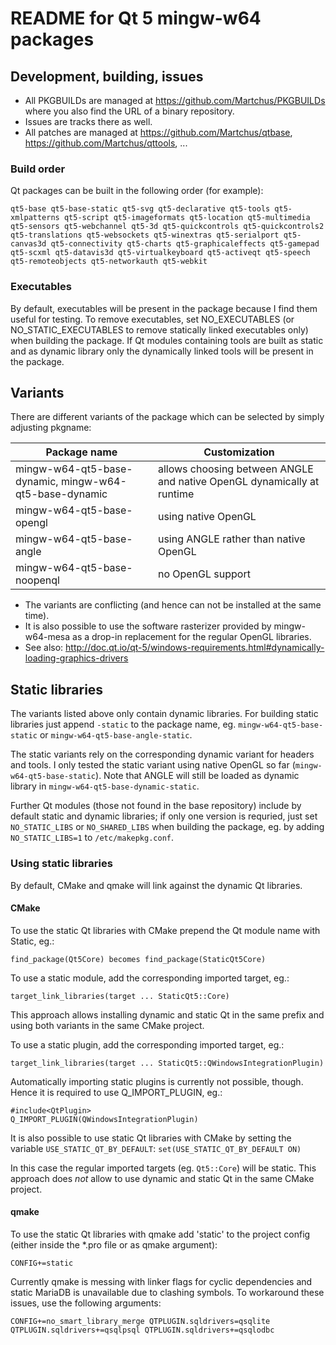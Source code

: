 # README for Qt 5 mingw-w64 packages
## Development, building, issues
* All PKGBUILDs are managed at https://github.com/Martchus/PKGBUILDs where you also find the URL of a binary repository.
* Issues are tracks there as well.
* All patches are managed at https://github.com/Martchus/qtbase, https://github.com/Martchus/qttools, ...

### Build order
Qt packages can be built in the following order (for example):
```
qt5-base qt5-base-static qt5-svg qt5-declarative qt5-tools qt5-xmlpatterns qt5-script qt5-imageformats qt5-location qt5-multimedia qt5-sensors qt5-webchannel qt5-3d qt5-quickcontrols qt5-quickcontrols2 qt5-translations qt5-websockets qt5-winextras qt5-serialport qt5-canvas3d qt5-connectivity qt5-charts qt5-graphicaleffects qt5-gamepad qt5-scxml qt5-datavis3d qt5-virtualkeyboard qt5-activeqt qt5-speech qt5-remoteobjects qt5-networkauth qt5-webkit
```

### Executables
By default, executables will be present in the package because I find them useful for testing. To remove executables,
set NO_EXECUTABLES (or NO_STATIC_EXECUTABLES to remove statically linked executables only) when building the package.
If Qt modules containing tools are built as static and as dynamic library only the dynamically linked tools will be present
in the package.

## Variants
There are different variants of the package which can be selected by simply adjusting pkgname:

| Package name                                            | Customization                                                          |
| ------------------------------------------------------- | -----------------------------------------------------------------------|
| mingw-w64-qt5-base-dynamic, mingw-w64-qt5-base-dynamic  | allows choosing between ANGLE and native OpenGL dynamically at runtime |
| mingw-w64-qt5-base-opengl                               | using native OpenGL                                                    |
| mingw-w64-qt5-base-angle                                | using ANGLE rather than native OpenGL                                  |
| mingw-w64-qt5-base-noopenql                             | no OpenGL support                                                      |

* The variants are conflicting (and hence can not be installed at the same time).
* It is also possible to use the software rasterizer provided by mingw-w64-mesa as a drop-in replacement for the regular OpenGL libraries.
* See also: http://doc.qt.io/qt-5/windows-requirements.html#dynamically-loading-graphics-drivers

## Static libraries
The variants listed above only contain dynamic libraries. For building static libraries
just append `-static` to the package name, eg. `mingw-w64-qt5-base-static` or `mingw-w64-qt5-base-angle-static`.

The static variants rely on the corresponding dynamic variant for headers and tools.
I only tested the static variant using native OpenGL so far (`mingw-w64-qt5-base-static`).
Note that ANGLE will still be loaded as dynamic library in `mingw-w64-qt5-base-dynamic-static`.

Further Qt modules (those not found in the base repository) include by default static and dynamic libraries; if only one
version is requried, just set `NO_STATIC_LIBS` or `NO_SHARED_LIBS` when building the package, eg. by adding `NO_STATIC_LIBS=1`
to `/etc/makepkg.conf`.

### Using static libraries
By default, CMake and qmake will link against the dynamic Qt libraries.

#### CMake
To use the static Qt libraries with CMake prepend the Qt module name with Static, eg.:
```
find_package(Qt5Core) becomes find_package(StaticQt5Core)
```

To use a static module, add the corresponding imported target, eg.:
```
target_link_libraries(target ... StaticQt5::Core)
```

This approach allows installing dynamic and static Qt in the same prefix
and using both variants in the same CMake project.

To use a static plugin, add the corresponding imported target, eg.:
```
target_link_libraries(target ... StaticQt5::QWindowsIntegrationPlugin)
```

Automatically importing static plugins is currently not possible, though.
Hence it is required to use Q_IMPORT_PLUGIN, eg.:
```
#include<QtPlugin>
Q_IMPORT_PLUGIN(QWindowsIntegrationPlugin)
```

It is also possible to use static Qt libraries with CMake by setting the
variable `USE_STATIC_QT_BY_DEFAULT`: `set(USE_STATIC_QT_BY_DEFAULT ON)`

In this case the regular imported targets (eg. `Qt5::Core`) will be static.
This approach does *not* allow to use dynamic and static Qt in the same
CMake project.

#### qmake
To use the static Qt libraries with qmake add 'static' to the project config (either inside the *.pro file or as qmake argument):
```
CONFIG+=static
```

Currently qmake is messing with linker flags for cyclic dependencies and static MariaDB is unavailable due to clashing symbols.
To workaround these issues, use the following arguments:
```
CONFIG+=no_smart_library_merge QTPLUGIN.sqldrivers=qsqlite  QTPLUGIN.sqldrivers+=qsqlpsql QTPLUGIN.sqldrivers+=qsqlodbc
```
